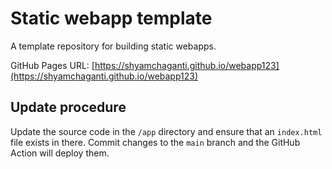 # Static webapp template

A template repository for building static webapps.

GitHub Pages URL: [https://shyamchaganti.github.io/webapp123](https://shyamchaganti.github.io/webapp123)

## Update procedure

Update the source code in the `/app` directory and ensure that an `index.html` file exists in there. Commit changes to the `main` branch and the GitHub Action will deploy them.